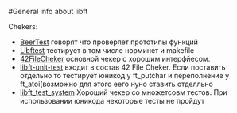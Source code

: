 #General info about libft


Chekers:
- [BeerTest](https://github.com/Dgreat21/21libftbeertest)
 говорят что проверяет прототипы функций
- [Libftest](https://github.com/jtoty/Libftest)
тестирует в том числе  норминет и makefile 
- [42FileCheker](https://github.com/jgigault/42FileChecker)
основной чекер с хорошим интерфйесом. 
- [libft-unit-test](https://github.com/alelievr/libft-unit-test)
 входит в состав 42 File Cheker. Если поставить отдельно то тестирует
 юникод у ft_putchar и переполнение у ft_atoi(возможно для этого еего нуно ставить отделльно
- [libft_test_system](https://github.com/sitlcead/42_libft_test_system)
  Хороший чекер со множетсовм тестов. При использовании юникода некоторые тесты не пройдут
